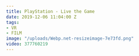 ```yaml
---
title: PlayStation - Live the Game
date: 2019-12-06 11:04:00 Z
tags:
- VR
- FILM
image: "/uploads/Webp.net-resizeimage-7e73fd.png"
video: 377760219
---
```


